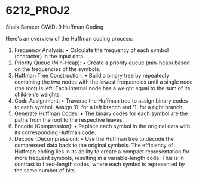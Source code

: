 # 6212_PROJ2
Shaik Sameer
GWID: 9 Huffman Coding 

Here's an overview of the Huffman coding process:
1.	Frequency Analysis:
•	Calculate the frequency of each symbol (character) in the input data.
2.	Priority Queue (Min-Heap):
•	Create a priority queue (min-heap) based on the frequencies of the symbols.
3.	Huffman Tree Construction:
•	Build a binary tree by repeatedly combining the two nodes with the lowest frequencies until a single node (the root) is left. Each internal node has a weight equal to the sum of its children's weights.
4.	Code Assignment:
•	Traverse the Huffman tree to assign binary codes to each symbol. Assign '0' for a left branch and '1' for a right branch.
5.	Generate Huffman Codes:
•	The binary codes for each symbol are the paths from the root to the respective leaves.
6.	Encode (Compression):
•	Replace each symbol in the original data with its corresponding Huffman code.
7.	Decode (Decompression):
•	Use the Huffman tree to decode the compressed data back to the original symbols.
The efficiency of Huffman coding lies in its ability to create a compact representation for more frequent symbols, resulting in a variable-length code. This is in contrast to fixed-length codes, where each symbol is represented by the same number of bits.

